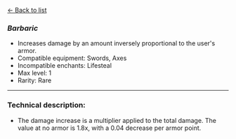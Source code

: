 [<- Back to list](index.md)

### *Barbaric*
- Increases damage by an amount inversely proportional to the user's armor.
- Compatible equipment: Swords, Axes
- Incompatible enchants: Lifesteal
- Max level: 1
- Rarity: Rare
---
### Technical description:
- The damage increase is a multiplier applied to the total damage. The value at no armor is 1.8x, with a 0.04 decrease per armor point.
